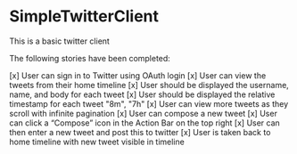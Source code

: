# SimpleTwitterClient

This is a basic twitter client

The following stories have been completed:

[x] User can sign in to Twitter using OAuth login
[x] User can view the tweets from their home timeline
[x] User should be displayed the username, name, and body for each tweet
[x] User should be displayed the relative timestamp for each tweet "8m", "7h"
[x] User can view more tweets as they scroll with infinite pagination
[x] User can compose a new tweet
[x] User can click a “Compose” icon in the Action Bar on the top right
[x] User can then enter a new tweet and post this to twitter
[x] User is taken back to home timeline with new tweet visible in timeline
